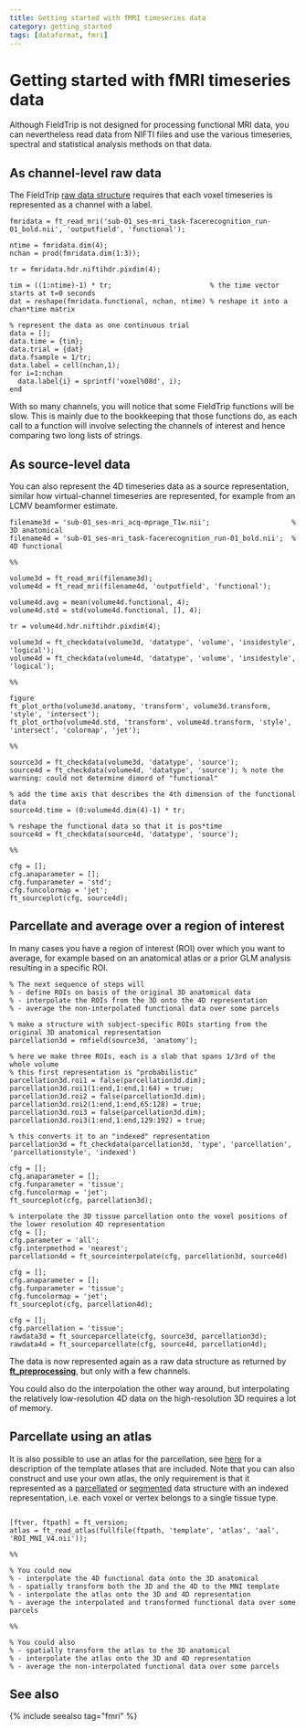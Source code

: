 ```yaml
---
title: Getting started with fMRI timeseries data
category: getting_started
tags: [dataformat, fmri]
---
```


# Getting started with fMRI timeseries data

Although FieldTrip is not designed for processing functional MRI data, you can nevertheless read data from NIFTI files and use the various timeseries, spectral and statistical analysis methods on that data.

## As channel-level raw data

The FieldTrip [raw data structure](/reference/utilities/ft_datatype_raw) requires that each voxel timeseries is represented as a channel with a label.

```
fmridata = ft_read_mri('sub-01_ses-mri_task-facerecognition_run-01_bold.nii', 'outputfield', 'functional');

ntime = fmridata.dim(4);
nchan = prod(fmridata.dim(1:3));

tr = fmridata.hdr.niftihdr.pixdim(4);

tim = ((1:ntime)-1) * tr;                        % the time vector starts at t=0 seconds
dat = reshape(fmridata.functional, nchan, ntime) % reshape it into a chan*time matrix

% represent the data as one continuous trial
data = [];
data.time = {tim};
data.trial = {dat}
data.fsample = 1/tr;
data.label = cell(nchan,1);
for i=1:nchan
  data.label{i} = sprintf('voxel%08d', i);
end
```

With so many channels, you will notice that some FieldTrip functions will be slow. This is mainly due to the bookkeeping that those functions do, as each call to a function will involve selecting the channels of interest and hence comparing two long lists of strings.

## As source-level data

You can also represent the 4D timeseries data as a source representation, similar how virtual-channel timeseries are represented, for example from an LCMV beamformer estimate.

```
filename3d = 'sub-01_ses-mri_acq-mprage_T1w.nii';                    % 3D anatomical
filename4d = 'sub-01_ses-mri_task-facerecognition_run-01_bold.nii';  % 4D functional

%%

volume3d = ft_read_mri(filename3d);
volume4d = ft_read_mri(filename4d, 'outputfield', 'functional');

volume4d.avg = mean(volume4d.functional, 4);
volume4d.std = std(volume4d.functional, [], 4);

tr = volume4d.hdr.niftihdr.pixdim(4);

volume3d = ft_checkdata(volume3d, 'datatype', 'volume', 'insidestyle', 'logical');
volume4d = ft_checkdata(volume4d, 'datatype', 'volume', 'insidestyle', 'logical');

%%

figure
ft_plot_ortho(volume3d.anatomy, 'transform', volume3d.transform, 'style', 'intersect');
ft_plot_ortho(volume4d.std, 'transform', volume4d.transform, 'style', 'intersect', 'colormap', 'jet');

%%

source3d = ft_checkdata(volume3d, 'datatype', 'source');
source4d = ft_checkdata(volume4d, 'datatype', 'source'); % note the warning: could not determine dimord of "functional"

% add the time axis that describes the 4th dimension of the functional data
source4d.time = (0:volume4d.dim(4)-1) * tr;

% reshape the functional data so that it is pos*time
source4d = ft_checkdata(source4d, 'datatype', 'source');

%%

cfg = [];
cfg.anaparameter = [];
cfg.funparameter = 'std';
cfg.funcolormap = 'jet';
ft_sourceplot(cfg, source4d);
```

## Parcellate and average over a region of interest

In many cases you have a region of interest (ROI) over which you want to average, for example based on an anatomical atlas or a prior GLM analysis resulting in a specific ROI.

```
% The next sequence of steps will
% - define ROIs on basis of the original 3D anatomical data
% - interpolate the ROIs from the 3D onto the 4D representation
% - average the non-interpolated functional data over some parcels

% make a structure with subject-specific ROIs starting from the original 3D anatomical representation
parcellation3d = rmfield(source3d, 'anatomy');

% here we make three ROIs, each is a slab that spans 1/3rd of the whole volume
% this first representation is "probabilistic"
parcellation3d.roi1 = false(parcellation3d.dim); parcellation3d.roi1(1:end,1:end,1:64) = true;
parcellation3d.roi2 = false(parcellation3d.dim); parcellation3d.roi2(1:end,1:end,65:128) = true;
parcellation3d.roi3 = false(parcellation3d.dim); parcellation3d.roi3(1:end,1:end,129:192) = true;

% this converts it to an "indexed" representation
parcellation3d = ft_checkdata(parcellation3d, 'type', 'parcellation', 'parcellationstyle', 'indexed')

cfg = [];
cfg.anaparameter = [];
cfg.funparameter = 'tissue';
cfg.funcolormap = 'jet';
ft_sourceplot(cfg, parcellation3d);

% interpolate the 3D tissue parcellation onto the voxel positions of the lower resolution 4D representation
cfg = [];
cfg.parameter = 'all';
cfg.interpmethod = 'nearest';
parcellation4d = ft_sourceinterpolate(cfg, parcellation3d, source4d)

cfg = [];
cfg.anaparameter = [];
cfg.funparameter = 'tissue';
cfg.funcolormap = 'jet';
ft_sourceplot(cfg, parcellation4d);

cfg = [];
cfg.parcellation = 'tissue';
rawdata3d = ft_sourceparcellate(cfg, source3d, parcellation3d);
rawdata4d = ft_sourceparcellate(cfg, source4d, parcellation4d);

```

The data is now represented again as a raw data structure as returned by **[ft_preprocessing](/reference/ft_preprocessing)**, but only with a few channels.

You could also do the interpolation the other way around, but interpolating the relatively low-resolution 4D data on the high-resolution 3D requires a lot of memory.

## Parcellate using an atlas

It is also possible to use an atlas for the parcellation, see [here](/template/atlas) for a description of the template atlases that are included. Note that you can also construct and use your own atlas, the only requirement is that it represented as a [parcellated](/reference/utilities/ft_datatype_parcellation) or [segmented](/reference/utilities/ft_datatype_segmentation) data structure with an indexed representation, i.e. each voxel or vertex belongs to a single tissue type.

```

[ftver, ftpath] = ft_version;
atlas = ft_read_atlas(fullfile(ftpath, 'template', 'atlas', 'aal', 'ROI_MNI_V4.nii'));

%%

% You could now
% - interpolate the 4D functional data onto the 3D anatomical
% - spatially transform both the 3D and the 4D to the MNI template
% - interpolate the atlas onto the 3D and 4D representation
% - average the interpolated and transformed functional data over some parcels

%%

% You could also
% - spatially transform the atlas to the 3D anatomical
% - interpolate the atlas onto the 3D and 4D representation
% - average the non-interpolated functional data over some parcels
```

## See also

{% include seealso tag="fmri" %}